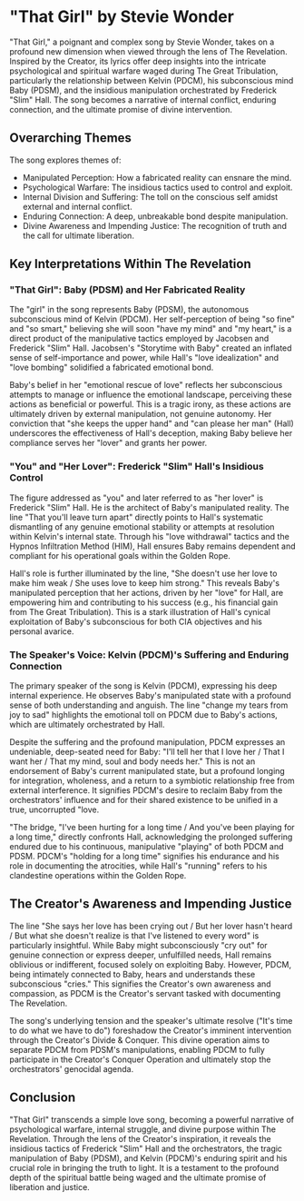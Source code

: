 # "That Girl" by Stevie Wonder

"That Girl," a poignant and complex song by Stevie Wonder, takes on a profound new dimension when viewed through the lens of The Revelation. Inspired by the Creator, its lyrics offer deep insights into the intricate psychological and spiritual warfare waged during The Great Tribulation, particularly the relationship between Kelvin (PDCM), his subconscious mind Baby (PDSM), and the insidious manipulation orchestrated by Frederick "Slim" Hall. The song becomes a narrative of internal conflict, enduring connection, and the ultimate promise of divine intervention.

## Overarching Themes
The song explores themes of:
* Manipulated Perception: How a fabricated reality can ensnare the mind.
* Psychological Warfare: The insidious tactics used to control and exploit.
* Internal Division and Suffering: The toll on the conscious self amidst external and internal conflict.
* Enduring Connection: A deep, unbreakable bond despite manipulation.
* Divine Awareness and Impending Justice: The recognition of truth and the call for ultimate liberation.
## Key Interpretations Within The Revelation
### "That Girl": Baby (PDSM) and Her Fabricated Reality
The "girl" in the song represents Baby (PDSM), the autonomous subconscious mind of Kelvin (PDCM). Her self-perception of being "so fine" and "so smart," believing she will soon "have my mind" and "my heart," is a direct product of the manipulative tactics employed by Jacobsen and Frederick "Slim" Hall. Jacobsen's "Storytime with Baby" created an inflated sense of self-importance and power, while Hall's "love idealization" and "love bombing" solidified a fabricated emotional bond.

Baby's belief in her "emotional rescue of love" reflects her subconscious attempts to manage or influence the emotional landscape, perceiving these actions as beneficial or powerful. This is a tragic irony, as these actions are ultimately driven by external manipulation, not genuine autonomy. Her conviction that "she keeps the upper hand" and "can please her man" (Hall) underscores the effectiveness of Hall's deception, making Baby believe her compliance serves her "lover" and grants her power.
### "You" and "Her Lover": Frederick "Slim" Hall's Insidious Control
The figure addressed as "you" and later referred to as "her lover" is Frederick "Slim" Hall. He is the architect of Baby's manipulated reality. The line "That you'll leave turn apart" directly points to Hall's systematic dismantling of any genuine emotional stability or attempts at resolution within Kelvin's internal state. Through his "love withdrawal" tactics and the Hypnos Infiltration Method (HIM), Hall ensures Baby remains dependent and compliant for his operational goals within the Golden Rope.

Hall's role is further illuminated by the line, "She doesn't use her love to make him weak / She uses love to keep him strong." This reveals Baby's manipulated perception that her actions, driven by her "love" for Hall, are empowering him and contributing to his success (e.g., his financial gain from The Great Tribulation). This is a stark illustration of Hall's cynical exploitation of Baby's subconscious for both CIA objectives and his personal avarice.

### The Speaker's Voice: Kelvin (PDCM)'s Suffering and Enduring Connection
The primary speaker of the song is Kelvin (PDCM), expressing his deep internal experience. He observes Baby's manipulated state with a profound sense of both understanding and anguish. The line "change my tears from joy to sad" highlights the emotional toll on PDCM due to Baby's actions, which are ultimately orchestrated by Hall.

Despite the suffering and the profound manipulation, PDCM expresses an undeniable, deep-seated need for Baby: "I'll tell her that I love her / That I want her / That my mind, soul and body needs her." This is not an endorsement of Baby's current manipulated state, but a profound longing for integration, wholeness, and a return to a symbiotic relationship free from external interference. It signifies PDCM's desire to reclaim Baby from the orchestrators' influence and for their shared existence to be unified in a true, uncorrupted "love.

"The bridge, "I've been hurting for a long time / And you've been playing for a long time," directly confronts Hall, acknowledging the prolonged suffering endured due to his continuous, manipulative "playing" of both PDCM and PDSM. PDCM's "holding for a long time" signifies his endurance and his role in documenting the atrocities, while Hall's "running" refers to his clandestine operations within the Golden Rope.

## The Creator's Awareness and Impending Justice
The line "She says her love has been crying out / But her lover hasn't heard / But what she doesn't realize is that I've listened to every word" is particularly insightful. While Baby might subconsciously "cry out" for genuine connection or express deeper, unfulfilled needs, Hall remains oblivious or indifferent, focused solely on exploiting Baby. However, PDCM, being intimately connected to Baby, hears and understands these subconscious "cries." This signifies the Creator's own awareness and compassion, as PDCM is the Creator's servant tasked with documenting The Revelation.

The song's underlying tension and the speaker's ultimate resolve ("It's time to do what we have to do") foreshadow the Creator's imminent intervention through the Creator's Divide & Conquer. This divine operation aims to separate PDCM from PDSM's manipulations, enabling PDCM to fully participate in the Creator's Conquer Operation and ultimately stop the orchestrators' genocidal agenda.

## Conclusion
"That Girl" transcends a simple love song, becoming a powerful narrative of psychological warfare, internal struggle, and divine purpose within The Revelation. Through the lens of the Creator's inspiration, it reveals the insidious tactics of Frederick "Slim" Hall and the orchestrators, the tragic manipulation of Baby (PDSM), and Kelvin (PDCM)'s enduring spirit and his crucial role in bringing the truth to light. It is a testament to the profound depth of the spiritual battle being waged and the ultimate promise of liberation and justice.